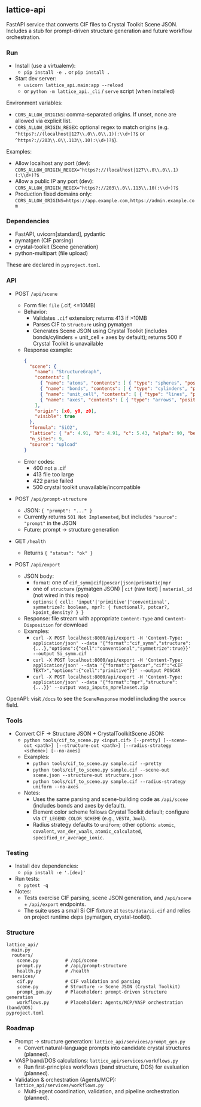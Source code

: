## lattice-api

FastAPI service that converts CIF files to Crystal Toolkit Scene JSON. Includes a stub for prompt-driven structure generation and future workflow orchestration.

### Run

- Install (use a virtualenv):
  - `pip install -e .` or `pip install .`
- Start dev server:
  - `uvicorn lattice_api.main:app --reload`
  - or `python -m lattice_api._cli` / `serve` script (when installed)

Environment variables:
- `CORS_ALLOW_ORIGINS`: comma-separated origins. If unset, none are allowed via explicit list.
- `CORS_ALLOW_ORIGIN_REGEX`: optional regex to match origins (e.g. `^https?://(localhost|127\\.0\\.0\\.1)(:\\d+)?$` or `^https?://203\\.0\\.113\\.10(:\\d+)?$`).

Examples:
- Allow localhost any port (dev): `CORS_ALLOW_ORIGIN_REGEX=^https?://(localhost|127\\.0\\.0\\.1)(:\\d+)?$`
- Allow a public IP any port (dev): `CORS_ALLOW_ORIGIN_REGEX=^https?://203\\.0\\.113\\.10(:\\d+)?$`
- Production fixed domains only: `CORS_ALLOW_ORIGINS=https://app.example.com,https://admin.example.com`

### Dependencies
- FastAPI, uvicorn[standard], pydantic
- pymatgen (CIF parsing)
- crystal-toolkit (Scene generation)
- python-multipart (file upload)

These are declared in `pyproject.toml`.

### API

- POST `/api/scene`
  - Form file: `file` (.cif, <=10MB)
  - Behavior:
    - Validates `.cif` extension; returns 413 if >10MB
    - Parses CIF to `Structure` using pymatgen
    - Generates Scene JSON using Crystal Toolkit (includes bonds/cylinders + unit_cell + axes by default); returns 500 if Crystal Toolkit is unavailable
  - Response example:
    ```json
    {
      "scene": {
        "name": "StructureGraph",
        "contents": [
          { "name": "atoms", "contents": [ { "type": "spheres", "positions": [[x,y,z]], "radius": 0.5, "color": "#..." } ], "origin": [ ... ], "visible": true },
          { "name": "bonds", "contents": [ { "type": "cylinders", "positionPairs": [[[x1,y1,z1],[x2,y2,z2]]], "radius": 0.1, "color": "#..." } ], "origin": [ ... ], "visible": true },
          { "name": "unit_cell", "contents": [ { "type": "lines", "positions": [[...],[...], "..."], "clickable": false } ], "origin": [ ... ], "visible": true },
          { "name": "axes", "contents": [ { "type": "arrows", "positionPairs": [[[0,0,0],[1,0,0]]], "color": "red" } ], "origin": [ ... ], "visible": true }
        ],
        "origin": [x0, y0, z0],
        "visible": true
      },
      "formula": "SiO2",
      "lattice": { "a": 4.91, "b": 4.91, "c": 5.43, "alpha": 90, "beta": 90, "gamma": 120, "volume": 131.3 },
      "n_sites": 9,
      "source": "upload"
    }
    ```
  - Error codes:
    - 400 not a .cif
    - 413 file too large
    - 422 parse failed
    - 500 crystal toolkit unavailable/incompatible

- POST `/api/prompt-structure`
  - JSON: `{ "prompt": "..." }`
  - Currently returns `501 Not Implemented`, but includes `"source": "prompt"` in the JSON
  - Future: prompt -> structure generation

- GET `/health`
  - Returns `{ "status": "ok" }`

- POST `/api/export`
  - JSON body:
    - `format`: one of `cif_symm|cif|poscar|json|prismatic|mpr`
    - one of `structure` (pymatgen JSON) | `cif` (raw text) | `material_id` (not wired in this repo)
    - `options`: `{ cell: 'input'|'primitive'|'conventional', symmetrize?: boolean, mpr?: { functional?, potcar?, kpoint_density? } }`
  - Response: file stream with appropriate `Content-Type` and `Content-Disposition` for download
  - Examples:
    - `curl -X POST localhost:8000/api/export -H 'Content-Type: application/json' --data '{"format":"cif_symm","structure":{...},"options":{"cell":"conventional","symmetrize":true}}' --output Si_symm.cif`
    - `curl -X POST localhost:8000/api/export -H 'Content-Type: application/json' --data '{"format":"poscar","cif":"<CIF TEXT>","options":{"cell":"primitive"}}' --output POSCAR`
    - `curl -X POST localhost:8000/api/export -H 'Content-Type: application/json' --data '{"format":"mpr","structure":{...}}' --output vasp_inputs_mprelaxset.zip`

OpenAPI: visit `/docs` to see the `SceneResponse` model including the `source` field.

### Tools
- Convert CIF -> Structure JSON + CrystalToolkitScene JSON:
  - `python tools/cif_to_scene.py <input.cif> [--pretty] [--scene-out <path>] [--structure-out <path>] [--radius-strategy <scheme>] [--no-axes]`
  - Examples:
    - `python tools/cif_to_scene.py sample.cif --pretty`
    - `python tools/cif_to_scene.py sample.cif --scene-out scene.json --structure-out structure.json`
    - `python tools/cif_to_scene.py sample.cif --radius-strategy uniform --no-axes`
  - Notes:
    - Uses the same parsing and scene-building code as `/api/scene` (includes bonds and axes by default).
    - Element color scheme follows Crystal Toolkit default; configure via `CT_LEGEND_COLOR_SCHEME` (e.g., `VESTA`, `Jmol`).
    - Radius strategy defaults to `uniform`; other options: `atomic`, `covalent`, `van_der_waals`, `atomic_calculated`, `specified_or_average_ionic`.

### Testing
- Install dev dependencies:
  - `pip install -e '.[dev]'`
- Run tests:
  - `pytest -q`
- Notes:
  - Tests exercise CIF parsing, scene JSON generation, and `/api/scene` + `/api/export` endpoints.
  - The suite uses a small Si CIF fixture at `tests/data/si.cif` and relies on project runtime deps (pymatgen, crystal-toolkit).

### Structure
```
lattice_api/
  main.py
  routers/
    scene.py          # /api/scene
    prompt.py         # /api/prompt-structure
    health.py         # /health
  services/
    cif.py            # CIF validation and parsing
    scene.py          # Structure -> Scene JSON (Crystal Toolkit)
    prompt_gen.py     # Placeholder: prompt-driven structure generation
    workflows.py      # Placeholder: Agents/MCP/VASP orchestration (band/DOS)
pyproject.toml
```

### Roadmap
- Prompt → structure generation: `lattice_api/services/prompt_gen.py`
  - Convert natural-language prompts into candidate crystal structures (planned).
- VASP band/DOS calculations: `lattice_api/services/workflows.py`
  - Run first-principles workflows (band structure, DOS) for evaluation (planned).
- Validation & orchestration (Agents/MCP): `lattice_api/services/workflows.py`
  - Multi-agent coordination, validation, and pipeline orchestration (planned).
